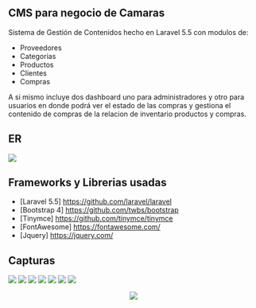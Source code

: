 ## CMS para negocio de Camaras

Sistema de Gestión de Contenidos hecho en Laravel 5.5 con modulos de:

- Proveedores
- Categorias
- Productos
- Clientes
- Compras

A si mismo incluye dos dashboard uno para administradores y otro para usuarios en donde podrá ver el estado de las compras y gestiona el contenido de compras de la relacion de inventario productos y compras.

## ER

<img src="https://www.dropbox.com/s/0mmpsu4mg2to12t/Diagrama%20entidad%20relacion.png?raw=1">

## Frameworks y Librerias usadas

- [Laravel 5.5] https://github.com/laravel/laravel
- [Bootstrap 4] https://github.com/twbs/bootstrap
- [Tinymce] https://github.com/tinymce/tinymce
- [FontAwesome] https://fontawesome.com/
- [Jquery] https://jquery.com/

## Capturas

<img src="https://www.dropbox.com/s/ttq0ehqg8534l8c/Screenshot_2018-11-12%20Laravel.jpg?raw=1">

<img src="https://www.dropbox.com/s/05i9iakl3s5zpfd/Screenshot_2018-11-12%20Laravel.png?raw=1">

<img src="https://www.dropbox.com/s/w3d97rpn2eyrtoc/Screenshot_2018-11-12%20Laravel%281%29.png?raw=1">

<img src="https://www.dropbox.com/s/scpn9h0ui18eh8a/Screenshot_2018-11-12%20Laravel%283%29.png?raw=1">

<img src="https://www.dropbox.com/s/k37k5carhqj6d0z/Screenshot_2018-11-12%20Laravel%284%29.png?raw=1">

<img src="https://www.dropbox.com/s/sj72cvd9zddd5qi/Screenshot_2018-11-12%20Laravel%285%29.png?raw=1">

<img src="https://www.dropbox.com/s/1f40kv0xa0vl3yf/Screenshot_2018-11-12%20Laravel%286%29.png?raw=1">

<p align="center"><img src="https://laravel.com/assets/img/components/logo-laravel.svg"></p>

